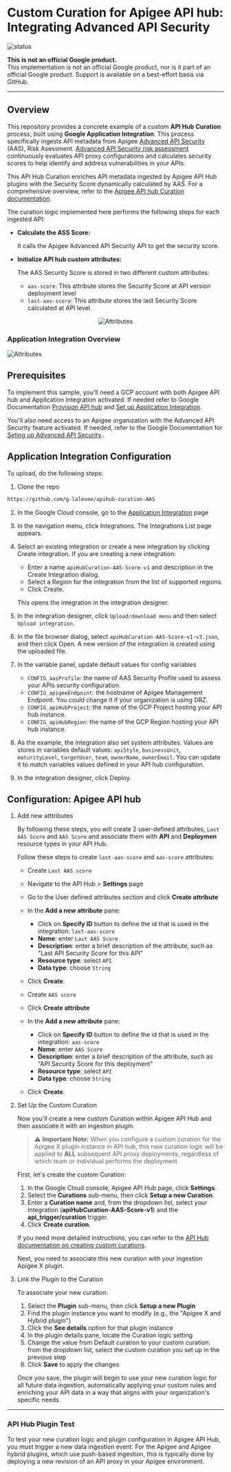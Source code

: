 # Custom Curation for Apigee API hub: <BR>Integrating Advanced API Security


![status](https://img.shields.io/badge/status-preview-green)

**This is not an official Google product.**<BR>This implementation is not an official Google product, nor is it part of an official Google product. Support is available on a best-effort basis via GitHub.


---

## Overview

This repository provides a concrete example of a custom **API Hub Curation** process, built using **Google Application Integration**. This process specifically ingests API metadata from Apigee [Advanced API Security](https://cloud.google.com/apigee/docs/api-security) (AAS), Risk Asessment. [Advanced API Security risk assessment](https://cloud.google.com/apigee/docs/api-security/security-scores) continuously evaluates API proxy configurations and calculates security scores to help identify and address vulnerabilities in your APIs.

This API Hub Curation enriches API metadata ingested by Apigee API Hub plugins with the Security Score dynamically calculated by AAS. For a comprehensive overview, refer to the [Apigee API hub Curation documentation](https://cloud.google.com/apigee/docs/apihub/curations).

The curation logic implemented here performs the following steps for each ingested API:

* **Calculate the ASS Score:** 
  
  It calls the Apigee Advanced API Security API to get the security score.
* **Initialize API hub custom attributes:** 

  The AAS Security Score is stored in two different custom attributes:
    - `aas-score`: This attribute stores the Security Score at API version deployment level
    - `last-aas-score`: This attribute stores the last Security Score calculated at API level.


<p align="center">
<img src="./images/attributes.png" alt="Attributes">
</p>



### Application Integration Overview


<P>
<img src="./images/integration.png" alt="Attributes">
</p>

## Prerequisites

To implement this sample, you'll need a GCP account with both Apigee API hub and Application Integration activated. If needed refer to Google Documentation [Provision API hub](https://cloud.google.com/apigee/docs/apihub/provision) and [Set up Application Integration](https://cloud.google.com/application-integration/docs/setup-application-integration).

You'll also need access to an Apigee organization with the Advanced API Security feature activated. If needed, refer to the Google Documentation for [Seting up Advanced API Security](https://cloud.google.com/apigee/docs/api-security)..



## Application Integration Configuration

To upload, do the following steps:

1) Clone the repo 
```sh
https://github.com/g-lalevee/apihub-curation-AAS
```
2) In the Google Cloud console, go to the [Application Integration](https://console.cloud.google.com/integrations) page
4) In the navigation menu, click Integrations. The Integrations List page appears.
5) Select an existing integration or create a new integration by clicking Create integration.
If you are creating a new integration:
    - Enter a name `apiHubCuration-AAS-Score-v1` and description in the Create Integration dialog.
    - Select a Region for the integration from the list of supported regions.
    - Click Create.
    
    This opens the integration in the integration designer.
6) In the integration designer, click `Upload/download menu` and then select `Upload integration`.
7) In the file browser dialog, select `apiHubCuration-AAS-Score-v1-v3.json`, and then click Open. A new version of the integration is created using the uploaded file.
8) In the variable panel, update default values for config variables
    - `CONFIG_aasProfile`: the name of AAS Security Profile used to assess your APIs security configuration. 
    - `CONFIG_apigeeEndpoint`: the hostname of Apigee Management Endpoint. You could change it if your organization is using DRZ.
    - `CONFIG_apiHubProject`: the name of the GCP Project hosting your API hub instance.
    - `CONFIG_apiHubRegion`: the name of the GCP Region hosting your API hub instance.
9) As the example, the integration also set system attributes. Values are stores in variables default values: `apiStyle`, `businessUnit`, `maturityLevel`, `targetUser`, `team`, `ownerName`, `ownerEmail`. You can update it to match variables values defined in your API hub configuration.
10) In the integration designer, click Deploy.


## Configuration: Apigee API hub

1. Add new atttributes

    By following these steps, you will create 2 user-defined attributes, `Last AAS Score` and `AAS Score` and associate them with **API** and **Deploymen** resource types in your API Hub.

   Follow these steps to create `last-aas-score` and `aas-score` attributes:

    - Create `Last AAS score`
    - Navigate to the API Hub > **Settings** page
    - Go to the User defined attributes section and click **Create attribute**
    - In the **Add a new attribute** pane:
        - Click on **Specify ID** button to define the id that is used in the integration: `last-aas-score`
        - **Name**: enter `Last AAS Score`
        - **Description**: enter a brief description of the attribute, such as "Last API Security Score for this API"
        - **Resource type**: select `API`
        - **Data type**: choose `String` 
    - Click **Create**.

    - Create `AAS score`
    - Click **Create attribute**
    - In the **Add a new attribute** pane:
        - Click on **Specify ID** button to define the id that is used in the integration: `aas-score`
        - **Name**: enter `AAS Score`
        - **Description**: enter a brief description of the attribute, such as "API Security Score for this deployment"
        - **Resource type**: select `API`
        - **Data type**: choose `String` 
    - Click **Create**.


2. Set Up the Custom Curation

    Now you'll create a new custom Curation within Apigee API Hub and then associate it with an ingestion plugin.

    > ⚠️ **Important Note:**
    > When you configure a custom curation for the Apigee X plugin instance in API hub, this new curation logic will be applied to **ALL** subsequent API proxy deployments, regardless of which team or individual performs the deployment.


    First, let's create the custom Curation:

    1.  In the Google Cloud console, Apigee API Hub page, click **Settings**.
    3.  Select the **Curations** sub-menu, then click **Setup a new Curation**.
    4.  Enter a **Curation name** and, from the dropdown list, select your Integration (**apiHubCuration-AAS-Score-v1**) and the **api_trigger/curation** trigger.
    5.  Click **Create curation**.

    If you need more detailed instructions, you can refer to the [API Hub documentation on creating custom curations](https://cloud.google.com/apigee/docs/apihub/manage-curations#create-custom-curation).

    Next, you need to associate this new curation with your ingestion Apigee X plugin. 

  3. Link the Plugin to the Curation

     To associate your new curation:

        1. Select the **Plugin** sub-menu, then click **Setup a new Plugin**
        2. Find the plugin instance you want to modify (e.g., the "Apigee X and Hybrid plugin")
        3. Click the **See details** option for that plugin instance
        4. In the plugin details pane, locate the Curation logic setting
        5. Change the value from Default curation to your custom curation: from the dropdown list, select the custom curation you set up in the previous step
        6. Click **Save** to apply the changes

     Once you save, the plugin will begin to use your new curation logic for all future data ingestion, automatically applying your custom rules and enriching your API data in a way that aligns with your organization's specific needs.


---


### API Hub Plugin Test

To test your new curation logic and plugin configuration in Apigee API Hub, you must trigger a new data ingestion event. For the Apigee and Apigee hybrid plugins, which use push-based ingestion, this is typically done by deploying a new revision of an API proxy in your Apigee environment.